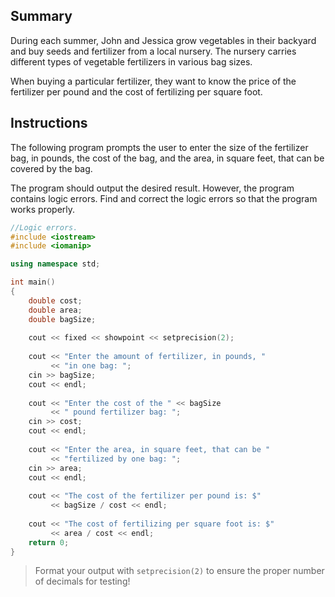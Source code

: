 ## Summary
During each summer, John and Jessica grow vegetables in their backyard and buy seeds and fertilizer from a local nursery. The nursery carries different types of vegetable fertilizers in various bag sizes. 

When buying a particular fertilizer, they want to know the price of the fertilizer per pound and the cost of fertilizing per square foot. 

## Instructions
The following program prompts the user to enter the size of the fertilizer bag, in pounds, the cost of the bag, and the area, in square feet, that can be covered by the bag. 

The program should output the desired result. However, the program contains logic errors. Find and correct the logic errors so that the program works properly.

```cpp
//Logic errors.
#include <iostream>
#include <iomanip>

using namespace std;

int main()
{  
    double cost;
    double area;
    double bagSize;
    
    cout << fixed << showpoint << setprecision(2);
    
    cout << "Enter the amount of fertilizer, in pounds, "
         << "in one bag: ";
    cin >> bagSize;
    cout << endl;
    
    cout << "Enter the cost of the " << bagSize
         << " pound fertilizer bag: ";
    cin >> cost;
    cout << endl;
    
    cout << "Enter the area, in square feet, that can be "
         << "fertilized by one bag: ";
    cin >> area;
    cout << endl;
    
    cout << "The cost of the fertilizer per pound is: $"
         << bagSize / cost << endl;
    
    cout << "The cost of fertilizing per square foot is: $"
         << area / cost << endl;
    return 0;
}
```


>Format your output with `setprecision(2)` to ensure the proper number of decimals for testing!


